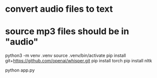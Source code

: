 # convert audio files to text
# source mp3 files should be in "audio"

python3 -m venv .venv
source .venv/bin/activate
pip install git+https://github.com/openai/whisper.git
pip install torch
pip install nltk

python app.py
